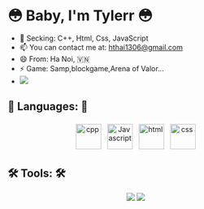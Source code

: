 😳 Baby, I'm Tylerr 😳
==============================================
- 🌱 Secking: C++, Html, Css, JavaScript
- 📫 You can contact me at: hthai1306@gmail.com
- 😄 From: Ha Noi, 🇻🇳
- ⚡ Game: Samp,blockgame,Arena of Valor...
- <img src="https://images-ext-2.discordapp.net/external/jVAsFBJ9N4xCOrKgMqliTXxDwzW0oYHm5HUtOjyQdR4/https/media.discordapp.net/attachments/909980841768284203/917335748536041492/99.gif?width=300&height=300">

## 🧰 Languages: 🧰
<p align="center">
<img src="https://upload.wikimedia.org/wikipedia/commons/1/18/ISO_C%2B%2B_Logo.svg" alt="cpp" height="50" style="vertical-align:top ; margin:4px">
<img src="https://img.icons8.com/color/48/000000/javascript.png" alt="Javascript" height="50" style="vertical-align:top; margin:4px">
<img src="https://img.icons8.com/color/48/000000/html-5.png" alt="html" height="50" style="vertical-align:top; margin:4px">
<img src="https://img.icons8.com/color/48/000000/css3.png" alt="css" height="50" style="vertical-align:top; margin:4px">
</p>

## 🛠️ Tools: 🛠️
<p align="center">
  <img src="https://cdn.discordapp.com/attachments/909980841768284203/915071414183292928/rsz_image_2021-11-30_094641.png">
 <img src="https://cdn.discordapp.com/attachments/909980841768284203/915073128957374484/rsz_image_2021-11-30_095318.png">
